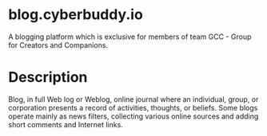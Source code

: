 # blog.cyberbuddy.io
A blogging platform which is exclusive for members of team GCC - Group for Creators and Companions.
# Description
Blog, in full Web log or Weblog, online journal where an individual, group, or corporation presents a record of activities, thoughts, or beliefs. Some blogs operate mainly as news filters, collecting various online sources and adding short comments and Internet links.